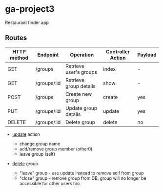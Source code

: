 # ga-project3
Restaurant finder app

## Routes
| HTTP method | Endpoint    | Operation              | Controller Action | Payload |
|-------------|-------------|------------------------|-------------------|---------|
| GET         | /groups     | Retrieve user's groups | index             | -       |
| GET         | /groups/:id | Retrieve group details | show              | -       |
| POST        | /groups     | Create new group       | create            | yes     |
| PUT         | /groups/:id | Update group details   | update            | yes     |
| DELETE      | /groups/:id | Delete group           | delete            | no      |

* <u>update</u> action 
  * change group name    
  * add/remove group member (other0)
  * leave group (self)

* <u>delete</u> group
  * "leave" group - use update instead to remove self from group
  * "close" group - remove group from DB, group will no longer be accessible for other users too
